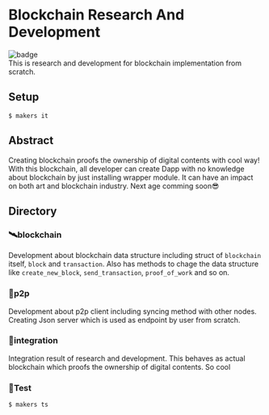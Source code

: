# Blockchain Research And Development
![badge](https://action-badges.now.sh/NoCtrlZ/blockchain-reseach-and-development?action=test)   
This is research and development for blockchain implementation from scratch.
## Setup
```
$ makers it
```
## Abstract
Creating blockchain proofs the ownership of digital contents with cool way! With this blockchain, all developer can create Dapp with no knowledge about blockchain by just installing wrapper module. It can have an impact on both art and blockchain industry. Next age comming soon😎
## Directory
### 🛰️blockchain
Development about blockchain data structure including struct of `blockchain` itself, `block` and `transaction`. Also has methods to chage the data structure like `create_new_block`, `send_transaction`, `proof_of_work` and so on.
### 📡p2p
Development about p2p client including syncing method with other nodes. Creating Json server which is used as endpoint by user from scratch.
### 🚀integration
Integration result of research and development. This behaves as actual blockchain which proofs the ownership of digital contents. So cool
### 🔭Test
```
$ makers ts
```